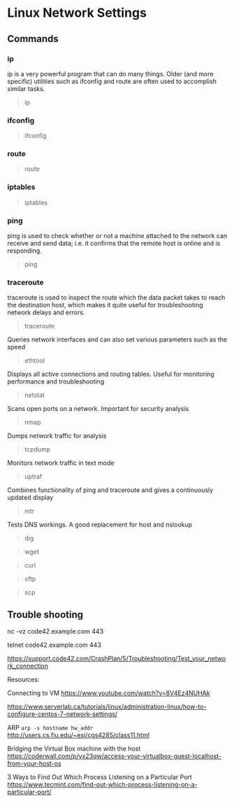 # Linux Network Settings

## Commands

### ip

ip is a very powerful program that can do many things. Older (and more specific) utilities such as ifconfig and route are often used to accomplish similar tasks.
> ip

### ifconfig

> ifconfig

### route

> route

### iptables

> iptables

### ping

ping is used to check whether or not a machine attached to the network can receive and send data; i.e. it confirms that the remote host is online and is responding.
> ping

### traceroute

traceroute is used to inspect the route which the data packet takes to reach the destination host, which makes it quite useful for troubleshooting network delays and errors.
> traceroute


Queries network interfaces and can also set various parameters such as the speed
> ethtool

Displays all active connections and routing tables. Useful for monitoring performance and troubleshooting
> netstat

Scans open ports on a network. Important for security analysis
> nmap

Dumps network traffic for analysis
> tcpdump

Monitors network traffic in text mode
> uptraf

Combines functionality of ping and traceroute and gives a continuously updated display
> mtr

Tests DNS workings. A good replacement for host and nslookup
> dig

> wget

> curl

> sftp

> scp




## Trouble shooting

nc -vz code42.example.com 443

telnet code42.example.com 443

https://support.code42.com/CrashPlan/5/Troubleshooting/Test_your_network_connection



Resources:

Connecting to VM
https://www.youtube.com/watch?v=8V4Ez4NUHAk


https://www.serverlab.ca/tutorials/linux/administration-linux/how-to-configure-centos-7-network-settings/

ARP
`arp -s hostname hw_addr`
http://users.cs.fiu.edu/~esj/cgs4285/class11.html

Bridging the Virtual Box machine with the host
https://coderwall.com/p/yx23qw/access-your-virtualbox-guest-localhost-from-your-host-os


3 Ways to Find Out Which Process Listening on a Particular Port
https://www.tecmint.com/find-out-which-process-listening-on-a-particular-port/
